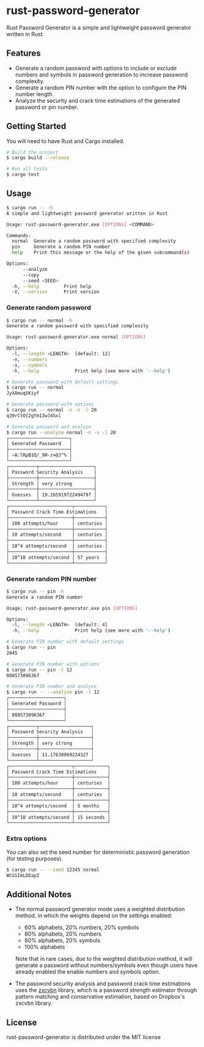 # rust-password-generator

Rust Password Generator is a simple and lightweight password generator written in Rust.

## Features

- Generate a random password with options to include or exclude numbers and symbols in password generation to increase password complexity.
- Generate a random PIN number with the option to configure the PIN number length.
- Analyze the security and crack time estimations of the generated password or pin number.

## Getting Started

You will need to have Rust and Cargo installed.

```bash
# Build the project
$ cargo build --release

# Run all tests
$ cargo test
```

## Usage

```bash
$ cargo run -- -h
A simple and lightweight password generator written in Rust

Usage: rust-password-generator.exe [OPTIONS] <COMMAND>

Commands:
  normal  Generate a random password with specified complexity
  pin     Generate a random PIN number
  help    Print this message or the help of the given subcommand(s)

Options:
      --analyze
      --copy
      --seed <SEED>
  -h, --help         Print help
  -V, --version      Print version
```

### Generate random password

```bash
$ cargo run -- normal -h
Generate a random password with specified complexity

Usage: rust-password-generator.exe normal [OPTIONS]

Options:
  -l, --length <LENGTH>  [default: 12]
  -n, --numbers
  -s, --symbols
  -h, --help             Print help (see more with '--help')
```

```bash
# Generate password with default settings
$ cargo run -- normal
JyXAmuqSKiyf

# Generate password with options
$ cargo run -- normal -n -s -l 20
q39rCtO{2gYm13w]4Sxl

# Generate password and analyze
$ cargo run --analyze normal -n -s -l 20
┌──────────────────────┐
│ Generated Password   │
├──────────────────────┤
│ ~A:lRpB1Q/_9H-z=@J^% │
└──────────────────────┘
┌──────────┬────────────────────┐
│ Password Security Analysis    │
├──────────┼────────────────────┤
│ Strength │ very strong        │
├──────────┼────────────────────┤
│ Guesses  │ 19.265919722494797 │
└──────────┴────────────────────┘
┌───────────────────────┬───────────┐
│ Password Crack Time Estimations   │
├───────────────────────┼───────────┤
│ 100 attempts/hour     │ centuries │
├───────────────────────┼───────────┤
│ 10 attempts/second    │ centuries │
├───────────────────────┼───────────┤
│ 10^4 attempts/second  │ centuries │
├───────────────────────┼───────────┤
│ 10^10 attempts/second │ 57 years  │
└───────────────────────┴───────────┘
```

### Generate random PIN number

```bash
$ cargo run -- pin -h
Generate a random PIN number

Usage: rust-password-generator.exe pin [OPTIONS]

Options:
  -l, --length <LENGTH>  [default: 4]
  -h, --help             Print help (see more with '--help')
```

```bash
# Generate PIN number with default settings
$ cargo run -- pin
2045

# Generate PIN number with options
$ cargo run -- pin -l 12
088573096367

# Generate PIN number and analyze
$ cargo run -- --analyze pin -l 12
┌────────────────────┐
│ Generated Password │
├────────────────────┤
│ 088573096367       │
└────────────────────┘
┌──────────┬───────────────────┐
│ Password Security Analysis   │
├──────────┼───────────────────┤
│ Strength │ very strong       │
├──────────┼───────────────────┤
│ Guesses  │ 11.17638069224327 │
└──────────┴───────────────────┘
┌───────────────────────┬────────────┐
│ Password Crack Time Estimations    │
├───────────────────────┼────────────┤
│ 100 attempts/hour     │ centuries  │
├───────────────────────┼────────────┤
│ 10 attempts/second    │ centuries  │
├───────────────────────┼────────────┤
│ 10^4 attempts/second  │ 5 months   │
├───────────────────────┼────────────┤
│ 10^10 attempts/second │ 15 seconds │
└───────────────────────┴────────────┘
```

### Extra options

You can also set the seed number for deterministic password generation (for testing purposes).

```bash
$ cargo run -- --seed 12345 normal
WCGSImLDEapZ
```

## Additional Notes

- The normal password generator mode uses a weighted distribution method, in which the weights depend on the settings enabled:

  - 60% alphabets, 20% numbers, 20% symbols
  - 80% alphabets, 20% numbers
  - 80% alphabets, 20% symbols
  - 100% alphabets

  Note that in rare cases, due to the weighted distribution method, it will generate a password without numbers/symbols even though users have already enabled the enable numbers and symbols option.

- The password security analysis and password crack time estimations uses the [zxcvbn](https://github.com/shssoichiro/zxcvbn-rs) library, which is a password strength estimator through pattern matching and conservative estimation, based on Dropbox's zxcvbn library.

## License

rust-password-generator is distributed under the MIT license
